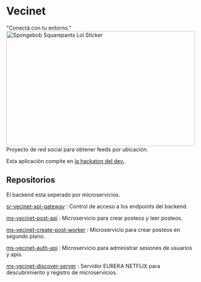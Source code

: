 # Vecinet 
"Conectá con tu entorno."
<br><img src="https://media0.giphy.com/media/v1.Y2lkPTc5MGI3NjExM296enk1Znpkc25tbm56amdtb3FhcnNvaHZjcXp5ejAycGU5bWh0YSZlcD12MV9pbnRlcm5hbF9naWZfYnlfaWQmY3Q9cw/5GCKZHxhmXBWU/giphy.gif" alt="Spongebob Squarepants Lol Sticker" style="width: 500px; height: 305px; left: 0px; top: 0px;">
<br>
Proyecto de red social para obtener feeds por ubicación.

Esta aplicación compite en [la hackaton del dev.](https://www.lahackathondeldev.com/).

## Repositorios
El backend esta seperado por microservicios.

[sr-vecinet-api-gateway](https://github.com/GabiiCata/sr-vecinet-api-gateway) : Control de acceso a los endpoints del backend.

[ms-vecinet-post-api](https://github.com/ekrenz-developer/ms-vecinet-post-api) : Microservicio para crear posteos y leer posteos.

[ms-vecinet-create-post-worker](https://github.com/ekrenz-developer/ms-vecinet-create-post-worker) : Microservicio para crear posteos en segundo plano.

[ms-vecinet-auth-api](https://github.com/GabiiCata/ms-vecinet-auth-api) : Microservicio para administrar sesiones de usuarios y apis.

[ms-vecinet-discover-server](https://github.com/GabiiCata/ms-vecinet-discover-server) : Servidor EUREKA NETFLIX para descubrimiento y registro de microservicios.
